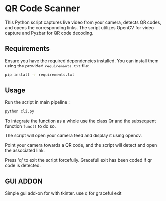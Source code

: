 # QR Code Scanner

This Python script captures live video from your camera, detects QR codes, and opens the corresponding links. The script utilizes OpenCV for video capture and Pyzbar for QR code decoding.

## Requirements

Ensure you have the required dependencies installed. You can install them using the provided `requirements.txt` file:

```bash
pip install -r requirements.txt 
```

## Usage
Run the script in main pipeline :
 ```bash
 python cli.py
 ```

To integrate the function as a whole use the class Qr and the subsequent function `func()`
to do so.


The script will open your camera feed and display it using opencv.

Point your camera towards a QR code, and the script will detect and open the associated link.

Press 'q' to exit the script forcefully.
Gracefull exit has been coded if qr code is detected.

## GUI ADDON
Simple gui add-on for with tkinter.
use q for graceful exit
